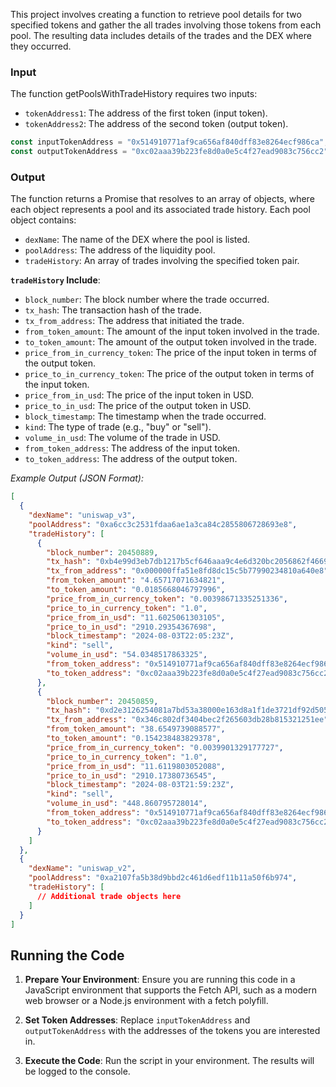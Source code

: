 This project involves creating a function to retrieve pool details for two specified tokens and gather the all trades involving those tokens from each pool. The resulting data includes details of the trades and the DEX where they occurred.

### Input

The function getPoolsWithTradeHistory requires two inputs:

- `tokenAddress1`: The address of the first token (input token).
- `tokenAddress2`: The address of the second token (output token).

```javascript
const inputTokenAddress = "0x514910771af9ca656af840dff83e8264ecf986ca"; // LINK
const outputTokenAddress = "0xc02aaa39b223fe8d0a0e5c4f27ead9083c756cc2"; // WETH
```

### Output

The function returns a Promise that resolves to an array of objects, where each object represents a pool and its associated trade history. Each pool object contains:

- `dexName`: The name of the DEX where the pool is listed.
- `poolAddress`: The address of the liquidity pool.
- `tradeHistory`: An array of trades involving the specified token pair.

**`tradeHistory` Include**:

- `block_number`: The block number where the trade occurred.
- `tx_hash`: The transaction hash of the trade.
- `tx_from_address`: The address that initiated the trade.
- `from_token_amount`: The amount of the input token involved in the trade.
- `to_token_amount`: The amount of the output token involved in the trade.
- `price_from_in_currency_token`: The price of the input token in terms of the output token.
- `price_to_in_currency_token`: The price of the output token in terms of the input token.
- `price_from_in_usd`: The price of the input token in USD.
- `price_to_in_usd`: The price of the output token in USD.
- `block_timestamp`: The timestamp when the trade occurred.
- `kind`: The type of trade (e.g., "buy" or "sell").
- `volume_in_usd`: The volume of the trade in USD.
- `from_token_address`: The address of the input token.
- `to_token_address`: The address of the output token.

_Example Output (JSON Format):_

```json
[
  {
    "dexName": "uniswap_v3",
    "poolAddress": "0xa6cc3c2531fdaa6ae1a3ca84c2855806728693e8",
    "tradeHistory": [
      {
        "block_number": 20450889,
        "tx_hash": "0xb4e99d3eb7db1217b5cf646aaa9c4e6d320bc2056862f46693fb2980b48e50dd",
        "tx_from_address": "0x000000ffa51e8fd8dc15c5b77990234810a640e8",
        "from_token_amount": "4.65717071634821",
        "to_token_amount": "0.0185668046797996",
        "price_from_in_currency_token": "0.00398671335251336",
        "price_to_in_currency_token": "1.0",
        "price_from_in_usd": "11.6025061303105",
        "price_to_in_usd": "2910.29354367698",
        "block_timestamp": "2024-08-03T22:05:23Z",
        "kind": "sell",
        "volume_in_usd": "54.0348517863325",
        "from_token_address": "0x514910771af9ca656af840dff83e8264ecf986ca",
        "to_token_address": "0xc02aaa39b223fe8d0a0e5c4f27ead9083c756cc2"
      },
      {
        "block_number": 20450859,
        "tx_hash": "0xd2e3126254081a7bd53a38000e163d8a1f1de3721df92d5055b4e776767c1f66",
        "tx_from_address": "0x346c802df3404bec2f265603db28b815321251ee",
        "from_token_amount": "38.6549739088577",
        "to_token_amount": "0.154238483829378",
        "price_from_in_currency_token": "0.0039901329177727",
        "price_to_in_currency_token": "1.0",
        "price_from_in_usd": "11.6119803052088",
        "price_to_in_usd": "2910.17380736545",
        "block_timestamp": "2024-08-03T21:59:23Z",
        "kind": "sell",
        "volume_in_usd": "448.860795728014",
        "from_token_address": "0x514910771af9ca656af840dff83e8264ecf986ca",
        "to_token_address": "0xc02aaa39b223fe8d0a0e5c4f27ead9083c756cc2"
      }
    ]
  },
  {
    "dexName": "uniswap_v2",
    "poolAddress": "0xa2107fa5b38d9bbd2c461d6edf11b11a50f6b974",
    "tradeHistory": [
      // Additional trade objects here
    ]
  }
]
```

## Running the Code

1. **Prepare Your Environment**: Ensure you are running this code in a JavaScript environment that supports the Fetch API, such as a modern web browser or a Node.js environment with a fetch polyfill.

2. **Set Token Addresses**: Replace `inputTokenAddress` and `outputTokenAddress` with the addresses of the tokens you are interested in.
3. **Execute the Code**: Run the script in your environment. The results will be logged to the console.
